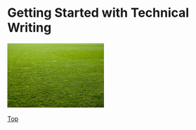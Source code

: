 # Getting Started with Technical Writing

![Image](https://raw.githubusercontent.com/grassLEE/grassleeblog/main/images/grass.jpg)

[Top](#Getting-Started-with-Technical-Writing)
